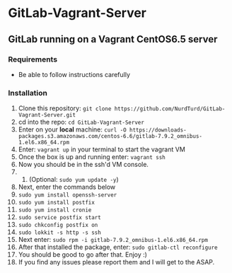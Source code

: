 # GitLab-Vagrant-Server

## GitLab running on a Vagrant CentOS6.5 server

### Requirements
* Be able to follow instructions carefully

### Installation
1. Clone this repository: `git clone https://github.com/NurdTurd/GitLab-Vagrant-Server.git`
2. cd into the repo: `cd GitLab-Vagrant-Server`
3. Enter on your **local** machine: `curl -O https://downloads-packages.s3.amazonaws.com/centos-6.6/gitlab-7.9.2_omnibus-1.el6.x86_64.rpm`
4. Enter: `vagrant up` in your terminal to start the vagrant VM
5. Once the box is up and running enter: `vagrant ssh`
6. Now you should be in the ssh'd VM console.
7. 1. (Optional: `sudo yum update -y`)
8. Next, enter the commands below
9. `sudo yum install openssh-server`
10. `sudo yum install postfix`
11. `sudo yum install cronie`
12. `sudo service postfix start`
13. `sudo chkconfig postfix on`
14. `sudo lokkit -s http -s ssh`
15. Next enter: `sudo rpm -i gitlab-7.9.2_omnibus-1.el6.x86_64.rpm`
16. After that installed the package, enter: `sudo gitlab-ctl reconfigure`
17. You should be good to go after that. Enjoy :)
18. If you find any issues please report them and I will get to the ASAP.